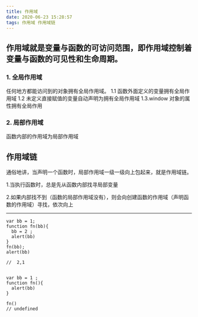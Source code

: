 ```yaml
---
title: 作用域
date: 2020-06-23 15:28:57
tags: 作用域 作用域链
---
```


## 作用域就是变量与函数的可访问范围，即作用域控制着变量与函数的可见性和生命周期。

### 1. 全局作用域

任何地方都能访问到的对象拥有全局作用域。
1.1 函数外面定义的变量拥有全局作用域
1.2 未定义直接赋值的变量自动声明为拥有全局作用域
1.3.window 对象的属性拥有全局作用

### 2. 局部作用域

函数内部的作用域为局部作用域

## 作用域链

通俗地讲，当声明一个函数时，局部作用域一级一级向上包起来，就是作用域链。

1.当执行函数时，总是先从函数内部找寻局部变量

2.如果内部找不到（函数的局部作用域没有），则会向创建函数的作用域（声明函数的作用域）寻找，依次向上

---

```
var bb = 1;
function fn(bb){
  bb = 2 ;
  alert(bb)
}
fn(bb);
alert(bb)

//  2,1


var bb = 1 ;
function fn(){
  alert(bb)
}

fn()
// undefined
```
